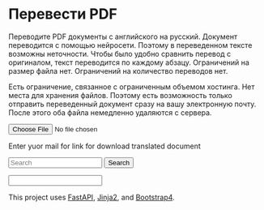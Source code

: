 # Перевести PDF

Переводите PDF документы с английского на русский.
Документ переводится с помощью нейросети. Поэтому в переведенном тексте возможны неточности. Чтобы было удобно сравнить перевод с оригиналом, текст переводится по каждому абзацу. Ограничений на размер файла нет. Ограничений на количество переводов нет.

Есть ограничение, связанное с ограниченным объемом хостинга. Нет места для хранения файлов. Поэтому есть возможность только отправить переведенный документ сразу на вашу электронную почту. После этого оба файла немедленно удаляются с сервера.



<html>
<head>
    <!-- <title>Some Upload Form</title>
    <script src="https://unpkg.com/dropzone@5/dist/min/dropzone.min.js"></script>
    <link rel="stylesheet" href="https://unpkg.com/dropzone@5/dist/min/dropzone.min.css" type="text/css" /> -->

</head>
<body>
    <title>Some Upload Form</title>
    <script src="https://unpkg.com/dropzone@5/dist/min/dropzone.min.js"></script>
    <link rel="stylesheet" href="https://unpkg.com/dropzone@5/dist/min/dropzone.min.css" type="text/css" />
    <!-- <link rel="stylesheet" href="//code.jquery.com/ui/1.12.1/themes/base/jquery-ui.css"> -->
    <!-- <script src="https://code.jquery.com/jquery-3.6.0.min.js" integrity="sha256-/xUj+3OJU5yExlq6GSYGSHk7tPXikynS7ogEvDej/m4=" crossorigin="anonymous"></script> -->
    <!-- JavaScript Bundle with Popper -->
	<script src="https://cdn.jsdelivr.net/npm/bootstrap@5.1.0/dist/js/bootstrap.bundle.min.js"></script>
	<!-- JQuery -->
	<script src="https://code.jquery.com/jquery-3.6.0.min.js"></script>
	<script src="https://code.jquery.com/ui/1.12.1/jquery-ui.js"></script>
    <!-- <script type='text/javascript' src="../static/js/autocomplete.js"></script>> -->
    <!-- <markdown <script src="{{ url_for('static', path='js/autocomplete.js') }}"></script>></<markdown> -->
    <!-- <input type="email" name="mail_name2" value="" /> -->
    </form>
<input type="file" accept="application/pdf">
    <script>
        Dropzone.options.myGreatDropzone = { // camelized version of the `id`
            paramName: "upload", // The name that will be used to transfer the file
            parallelUploads: 10, // Number of parallel upload
            maxFiles: 10,
            maxFilesize: 450, // MB
        };
    </script>
    <p id="Email">Enter yuor mail for link for download translated document</p>
    </input>
        <form class="d-flex" action="/search/">
            <input class="form-control me-2" id="autocomplete" name="query" type="search" placeholder="Search" aria-label="Search">
            <button class="btn btn-outline-success" type="submit">Search</button>
        </form>
    <form action="/uploadfiles" class="dropzone" id="my-great-dropzone">
    <input  name="mail_name{{ loop.index }}" type="text" value='' />

</body>
</html>

This project uses [FastAPI](https://fastapi.tiangolo.com/), [Jinja2](https://jinja.palletsprojects.com/en/2.11.x/), and [Bootstrap4](https://getbootstrap.com/docs/4.1/getting-started/introduction/).

